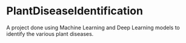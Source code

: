 # PlantDiseaseIdentification
A project done using Machine Learning and Deep Learning models to identify the various plant diseases.
